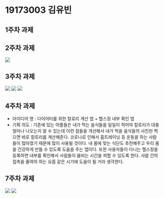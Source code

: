 # 19173003 김유빈

## 1주차 과제

## 2주차 과제
   <img width="" height="" src="./png/2주차 결과화면.png"></img>

## 3주차 과제
   <img width="" height="" src="./png/3주차 1.PNG"></img>
   <img width="" height="" src="./png/3주차 2.PNG"></img>
   <img width="" height="" src="./png/3주차 3.PNG"></img>
   
## 4주차 과제

   - 아이디어 명 : 다이어터를 위한 칼로리 계산 앱 + 헬스장 내부 확인 앱
   - 기획 의도 : 기존에 있는 어플들은 내가 먹는 음식들을 일일이 적어야 칼로리가 대충 얼마나 나오는지 알 수 있는데 이런 점들을 개선해서 내가 먹을 음식들의 사진만 찍으면 바로 칼로리를 계산해준다. 코로나로 인해서 홈트레이닝 등 운동을 하는 사람들이 많아졌기 때문에 많이 사용될 것이다. 내 몸에 맞는 식단도 추천해주고 우리 몸을 건강하게 만들 수 있도록 도움을 주는 앱이다. 또한 사용자들이 다니는 헬스장을 등록하면 내부를 확인해서 사람들이 붐비는 시간을 피할 수 있도록 한다. 사람 간의 접촉을 줄여야 하는 요즘 같은 시기에 도움이 될 거라 생각한다.

## 7주차 과제
   <img width="" height="" src="./png/7주차 1.PNG"></img>
   <img width="" height="" src="./png/7주차 2.PNG"></img>
